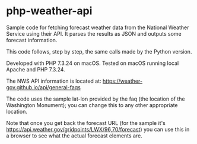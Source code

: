 # php-weather-api
 Sample code for fetching forecast weather data from the National Weather Service using their API. It parses the results as JSON and outputs some forecast information.

This code follows, step by step, the same calls made by the Python version.

Developed with PHP 7.3.24 on macOS. Tested on macOS running local Apache and PHP 7.3.24.

The NWS API information is located at: https://weather-gov.github.io/api/general-faqs

The code uses the sample lat-lon provided by the faq (the location of the Washington Monument); you can change this to any other appropriate location.

Note that once you get back the forecast URL (for the sample it's https://api.weather.gov/gridpoints/LWX/96,70/forecast) you can use this in a browser to see what the actual forecast elements are.

